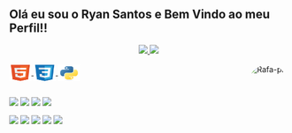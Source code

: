 ## Olá eu sou o Ryan Santos e Bem Vindo ao meu Perfil!!

<div align="center">
  <a href="https://github.com/ryansantox">
  <img height="180em" src="https://github-readme-stats.vercel.app/api?username=ryansantox&show_icons=true&theme=ocean_dark&include_all_commits=true&count_private=true"/>
  <img height="180em" src="https://github-readme-stats.vercel.app/api/top-langs/?username=ryansantox&layout=demo&langs_count=7&theme=ocean_dark"/>
</div>
  
<div style="display: inline_block"><br>
  <img align="center" alt="Rafa-HTML" height="30" width="40" src="https://raw.githubusercontent.com/devicons/devicon/master/icons/html5/html5-original.svg">
  <img align="center" alt="Rafa-CSS" height="30" width="40" src="https://raw.githubusercontent.com/devicons/devicon/master/icons/css3/css3-original.svg">
  <img align="center" alt="Rafa-Python" height="30" width="40" src="https://raw.githubusercontent.com/devicons/devicon/master/icons/python/python-original.svg">
  <img align="right" alt="Rafa-pic" height="150" style="border-radius:50px;" src="https://images-wixmp-ed30a86b8c4ca887773594c2.wixmp.com/f/e0a9b154-6af1-4966-8b30-8de9ebb8329f/df4dq20-e4792059-c382-4668-b7f9-d722d445667b.png?token=eyJ0eXAiOiJKV1QiLCJhbGciOiJIUzI1NiJ9.eyJzdWIiOiJ1cm46YXBwOjdlMGQxODg5ODIyNjQzNzNhNWYwZDQxNWVhMGQyNmUwIiwiaXNzIjoidXJuOmFwcDo3ZTBkMTg4OTgyMjY0MzczYTVmMGQ0MTVlYTBkMjZlMCIsIm9iaiI6W1t7InBhdGgiOiJcL2ZcL2UwYTliMTU0LTZhZjEtNDk2Ni04YjMwLThkZTllYmI4MzI5ZlwvZGY0ZHEyMC1lNDc5MjA1OS1jMzgyLTQ2NjgtYjdmOS1kNzIyZDQ0NTY2N2IucG5nIn1dXSwiYXVkIjpbInVybjpzZXJ2aWNlOmZpbGUuZG93bmxvYWQiXX0.KzUc_Fcn0OB3e1ZSNuQPfT5hazHZlFtFXdeFSHvtXgY">
</div>
  
##
  
<div> 
  <a href="https://www.instagram.com/r.santoxz/" target="_blank"><img src="https://img.shields.io/badge/-Instagram-%23E4405F?style=for-the-badge&logo=instagram&logoColor=white" target="_blank"></a>  
  <a href = "mailto:lepojose@gmail.com"><img src="https://img.shields.io/badge/-Gmail-%23333?style=for-the-badge&logo=gmail&logoColor=white" target="_blank"></a>
  <a href = "mailto:lepojose@outlook.com"><img src="https://img.shields.io/badge/Microsoft_Outlook-0078D4?style=for-the-badge&logo=microsoft-outlook&logoColor=white"></a>
  <a href="https://www.linkedin.com/in/ryan-santos-a1a98a1b4" target="_blank"><img src="https://img.shields.io/badge/-LinkedIn-%230077B5?style=for-the-badge&logo=linkedin&logoColor=white" target="_blank"></a> 
  
  <a><img src="https://img.shields.io/badge/Android-3DDC84?style=for-the-badge&logo=android&logoColor=white" target="_blank"></a> 
  <a><img src="https://img.shields.io/badge/Windows-0078D6?style=for-the-badge&logo=windows&logoColor=white" target="_blank"></a> 
  <a><img src="https://img.shields.io/badge/Xbox-107C10?style=for-the-badge&logo=xbox&logoColor=white" target="_blank"></a> 
  <a><img src="https://img.shields.io/badge/PlayStation-003791?style=for-the-badge&logo=playstation&logoColor=white" target="_blank"></a> 
  <a><img src="https://img.shields.io/badge/Steam-000000?style=for-the-badge&logo=steam&logoColor=white" target="_blank"></a> 
 
</div>
